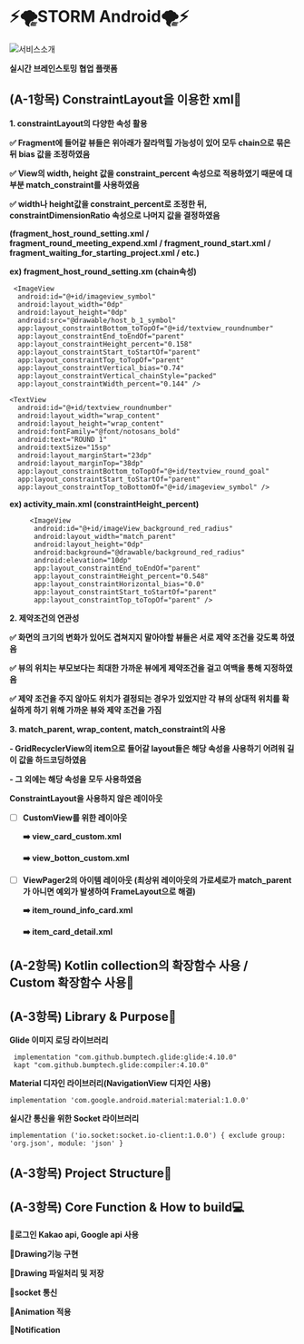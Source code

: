 # ⚡️🌪STORM Android🌪⚡️


![서비스소개](https://user-images.githubusercontent.com/55133871/86811476-ec591d00-c0b8-11ea-971e-c78793429ae7.png)

**실시간 브레인스토밍 협업 플랫폼**



## (A-1항목) ConstraintLayout을 이용한 xml🔗


**1. constraintLayout의 다양한 속성 활용**

**✅ Fragment에 들어갈 뷰들은 위아래가 잘라먹힐 가능성이 있어 모두 chain으로 묶은 뒤 bias 값을 조정하였음**


**✅ View의 width, height 값을 constraint_percent 속성으로 적용하였기 때문에 대부분 match_constraint를 사용하였음**


**✅ width나 height값을 constraint_percent로 조정한 뒤, constraintDimensionRatio 속성으로 나머지 값을 결정하였음**


**(fragment_host_round_setting.xml / fragment_round_meeting_expend.xml / fragment_round_start.xml / fragment_waiting_for_starting_project.xml / etc.)**

**ex) fragment_host_round_setting.xm (chain속성)**

  
	 <ImageView  
	  android:id="@+id/imageview_symbol"  
	  android:layout_width="0dp"  
	  android:layout_height="0dp"  
	  android:src="@drawable/host_b_1_symbol"  
	  app:layout_constraintBottom_toTopOf="@+id/textview_roundnumber"  
	  app:layout_constraintEnd_toEndOf="parent"  
	  app:layout_constraintHeight_percent="0.158"  
	  app:layout_constraintStart_toStartOf="parent"  
	  app:layout_constraintTop_toTopOf="parent"  
	  app:layout_constraintVertical_bias="0.74"  
	  app:layout_constraintVertical_chainStyle="packed"  
	  app:layout_constraintWidth_percent="0.144" />  
	  
	<TextView  
	  android:id="@+id/textview_roundnumber"  
	  android:layout_width="wrap_content"  
	  android:layout_height="wrap_content"  
	  android:fontFamily="@font/notosans_bold"  
	  android:text="ROUND 1"  
	  android:textSize="15sp"  
	  android:layout_marginStart="23dp"  
	  android:layout_marginTop="38dp"  
	  app:layout_constraintBottom_toTopOf="@+id/textview_round_goal"  
	  app:layout_constraintStart_toStartOf="parent"  
	  app:layout_constraintTop_toBottomOf="@+id/imageview_symbol" />

**ex) activity_main.xml (constraintHeight_percent)**
          
         <ImageView  
          android:id="@+id/imageView_background_red_radius"  
          android:layout_width="match_parent"  
          android:layout_height="0dp"  
          android:background="@drawable/background_red_radius"  
          android:elevation="10dp"  
          app:layout_constraintEnd_toEndOf="parent"  
          app:layout_constraintHeight_percent="0.548"  
          app:layout_constraintHorizontal_bias="0.0"  
          app:layout_constraintStart_toStartOf="parent"  
          app:layout_constraintTop_toTopOf="parent" />



**2. 제약조건의 연관성**

**✅ 화면의 크기의 변화가 있어도 겹쳐지지 말아야할 뷰들은 서로 제약 조건을 갖도록 하였음**

**✅ 뷰의 위치는 부모보다는 최대한 가까운 뷰에게 제약조건을 걸고 여백을 통해 지정하였음**

**✅ 제약 조건을 주지 않아도 위치가 결정되는 경우가 있었지만 각 뷰의 상대적 위치를 확실하게 하기 위해 가까운 뷰와 제약 조건을 가짐**


**3. match_parent, wrap_content, match_constraint의 사용**

**- GridRecyclerView의 item으로 들어갈 layout들은 해당 속성을 사용하기 어려워 길이 값을 하드코딩하였음**

**- 그 외에는 해당 속성을 모두 사용하였음**


 **ConstraintLayout을 사용하지 않은 레이아웃**
 


 - [ ] **CustomView를 위한 레이아웃**
 
	**➡️ view_card_custom.xml**

	**➡️ view_botton_custom.xml**

 - [ ] **ViewPager2의 아이템 레이아웃 (최상위 레이아웃의 가로세로가 match_parent가 아니면 예외가 발생하여 FrameLayout으로 해결)**

	**➡️ item_round_info_card.xml**

	**➡️ item_card_detail.xml**
## (A-2항목) Kotlin collection의 확장함수 사용 / Custom 확장함수 사용📝


## (A-3항목) Library & Purpose📖

**Glide 이미지 로딩 라이브러리**

     implementation "com.github.bumptech.glide:glide:4.10.0"
     kapt "com.github.bumptech.glide:compiler:4.10.0"

**Material 디자인 라이브러리(NavigationView 디자인 사용)**

    implementation 'com.google.android.material:material:1.0.0'

**실시간 통신을 위한 Socket 라이브러리**

    implementation ('io.socket:socket.io-client:1.0.0') { exclude group: 'org.json', module: 'json' }

			
## (A-3항목) Project Structure📐 


## (A-3항목) Core Function & How to build💻 

**🚪로그인 Kakao api, Google api 사용** 

**🎨Drawing기능 구현**

**💾Drawing 파일처리 및 저장**

**📶socket 통신**

**🎥Animation 적용**

**📢Notification**
